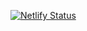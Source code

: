 [![Netlify Status](https://api.netlify.com/api/v1/badges/74d81902-27d4-46e8-b1cd-efe7f6f30e05/deploy-status)](https://app.netlify.com/sites/regex-monishb/deploys)
